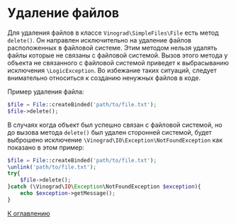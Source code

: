 # Удаление файлов

Для удаления файлов в классе `Vinograd\SimpleFiles\File` есть метод `delete()`. Он направлен исключительно на удаление
файлов расположенных в файловой системе. Этим методом нельзя удалять файлы которые не связаны с файловой системой. Вызов
этого метода у объекта не связанного с файловой системой приведет к выбрасыванию исключения `\LogicException`. Во
избежание таких ситуаций, следует внимательно относиться к созданию ненужных файлов в коде.

Пример удаления файла:

```php
$file = File::createBinded('path/to/file.txt');
$file->delete();
```

В случаях когда объект был успешно связан с файловой системой, но до вызова метода `delete()` был удален сторонней
системой, будет выброшено исключение `\Vinograd\IO\Exception\NotFoundException` как показано в этом пример:

```php
$file = File::createBinded('path/to/file.txt');
\unlink('path/to/file.txt');
try{
    $file->delete();
}catch (\Vinograd\IO\Exception\NotFoundException $exception){
    echo $exception->getMessage();
}
```

[К оглавлению](../../README.md#руководство)